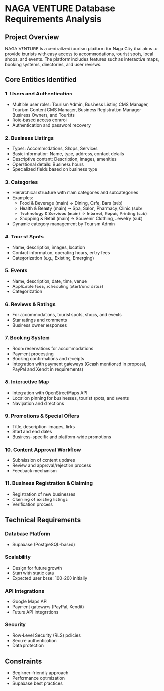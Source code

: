 # NAGA VENTURE Database Requirements Analysis

## Project Overview

NAGA VENTURE is a centralized tourism platform for Naga City that aims to provide tourists with easy access to accommodations, tourist spots, local shops, and events. The platform includes features such as interactive maps, booking systems, directories, and user reviews.

## Core Entities Identified

### 1. Users and Authentication

- Multiple user roles: Tourism Admin, Business Listing CMS Manager, Tourism Content CMS Manager, Business Registration Manager, Business Owners, and Tourists
- Role-based access control
- Authentication and password recovery

### 2. Business Listings

- Types: Accommodations, Shops, Services
- Basic information: Name, type, address, contact details
- Descriptive content: Description, images, amenities
- Operational details: Business hours
- Specialized fields based on business type

### 3. Categories

- Hierarchical structure with main categories and subcategories
- Examples:
  - Food & Beverage (main) → Dining, Cafe, Bars (sub)
  - Health & Beauty (main) → Spa, Salon, Pharmacy, Clinic (sub)
  - Technology & Services (main) → Internet, Repair, Printing (sub)
  - Shopping & Retail (main) → Souvenir, Clothing, Jewelry (sub)
- Dynamic category management by Tourism Admin

### 4. Tourist Spots

- Name, description, images, location
- Contact information, operating hours, entry fees
- Categorization (e.g., Existing, Emerging)

### 5. Events

- Name, description, date, time, venue
- Applicable fees, scheduling (start/end dates)
- Categorization

### 6. Reviews & Ratings

- For accommodations, tourist spots, shops, and events
- Star ratings and comments
- Business owner responses

### 7. Booking System

- Room reservations for accommodations
- Payment processing
- Booking confirmations and receipts
- Integration with payment gateways (Gcash mentioned in proposal, PayPal and Xendit in requirements)

### 8. Interactive Map

- Integration with OpenStreetMaps API
- Location pinning for businesses, tourist spots, and events
- Navigation and directions

### 9. Promotions & Special Offers

- Title, description, images, links
- Start and end dates
- Business-specific and platform-wide promotions

### 10. Content Approval Workflow

- Submission of content updates
- Review and approval/rejection process
- Feedback mechanism

### 11. Business Registration & Claiming

- Registration of new businesses
- Claiming of existing listings
- Verification process

## Technical Requirements

### Database Platform

- Supabase (PostgreSQL-based)

### Scalability

- Design for future growth
- Start with static data
- Expected user base: 100-200 initially

### API Integrations

- Google Maps API
- Payment gateways (PayPal, Xendit)
- Future API integrations

### Security

- Row-Level Security (RLS) policies
- Secure authentication
- Data protection

## Constraints

- Beginner-friendly approach
- Performance optimization
- Supabase best practices
